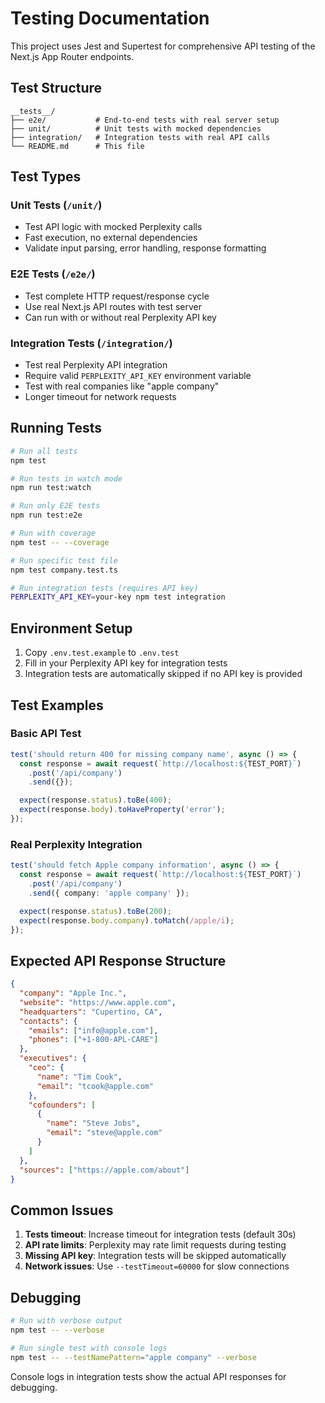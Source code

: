 # Testing Documentation

This project uses Jest and Supertest for comprehensive API testing of the Next.js App Router endpoints.

## Test Structure

```
__tests__/
├── e2e/           # End-to-end tests with real server setup
├── unit/          # Unit tests with mocked dependencies
├── integration/   # Integration tests with real API calls
└── README.md      # This file
```

## Test Types

### Unit Tests (`/unit/`)
- Test API logic with mocked Perplexity calls
- Fast execution, no external dependencies
- Validate input parsing, error handling, response formatting

### E2E Tests (`/e2e/`)
- Test complete HTTP request/response cycle
- Use real Next.js API routes with test server
- Can run with or without real Perplexity API key

### Integration Tests (`/integration/`)
- Test real Perplexity API integration
- Require valid `PERPLEXITY_API_KEY` environment variable
- Test with real companies like "apple company"
- Longer timeout for network requests

## Running Tests

```bash
# Run all tests
npm test

# Run tests in watch mode
npm run test:watch

# Run only E2E tests
npm run test:e2e

# Run with coverage
npm test -- --coverage

# Run specific test file
npm test company.test.ts

# Run integration tests (requires API key)
PERPLEXITY_API_KEY=your-key npm test integration
```

## Environment Setup

1. Copy `.env.test.example` to `.env.test`
2. Fill in your Perplexity API key for integration tests
3. Integration tests are automatically skipped if no API key is provided

## Test Examples

### Basic API Test
```typescript
test('should return 400 for missing company name', async () => {
  const response = await request(`http://localhost:${TEST_PORT}`)
    .post('/api/company')
    .send({});

  expect(response.status).toBe(400);
  expect(response.body).toHaveProperty('error');
});
```

### Real Perplexity Integration
```typescript
test('should fetch Apple company information', async () => {
  const response = await request(`http://localhost:${TEST_PORT}`)
    .post('/api/company')
    .send({ company: 'apple company' });

  expect(response.status).toBe(200);
  expect(response.body.company).toMatch(/apple/i);
});
```

## Expected API Response Structure

```json
{
  "company": "Apple Inc.",
  "website": "https://www.apple.com",
  "headquarters": "Cupertino, CA",
  "contacts": {
    "emails": ["info@apple.com"],
    "phones": ["+1-800-APL-CARE"]
  },
  "executives": {
    "ceo": {
      "name": "Tim Cook",
      "email": "tcook@apple.com"
    },
    "cofounders": [
      {
        "name": "Steve Jobs", 
        "email": "steve@apple.com"
      }
    ]
  },
  "sources": ["https://apple.com/about"]
}
```

## Common Issues

1. **Tests timeout**: Increase timeout for integration tests (default 30s)
2. **API rate limits**: Perplexity may rate limit requests during testing
3. **Missing API key**: Integration tests will be skipped automatically
4. **Network issues**: Use `--testTimeout=60000` for slow connections

## Debugging

```bash
# Run with verbose output
npm test -- --verbose

# Run single test with console logs
npm test -- --testNamePattern="apple company" --verbose
```

Console logs in integration tests show the actual API responses for debugging.